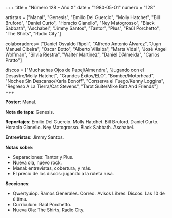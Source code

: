 +++
title = "Número 128 - Año X"
date = "1980-05-01"
numero = "128"

artistas = ["Manal", "Genesis", "Emilio Del Guercio", "Molly Hatchet", "Bill Bruford", "Daniel Curto", "Horacio Gianello", "Ney Matogrosso", "Black Sabbath", "Aschabel", "Jimmy Santos", "Tantor", "Plus", "Raúl Porchetto", "The Shirts", "Radio City"] 

colaboradores= ["Daniel Osvaldo Ripoll", "Alfredo Antonio Álvarez", "Juan Manuel Cibeira", "Oscar Botto", "Alberto Villalba", "Marta Vidal", "José Ángel Wolfman", "Silvia Riestra", "Walter Martínez", "Daniel D’Almeida", "Carlos Pratto"]

discos = ["Muchachas Ojos de Papel/Almendra", "Jugando con el Desastre/Molly Hatchet", "Grandes Éxitos/ELO", "Bomber/Motorhead", "Noches Sin Descanso/Karla Bonoff", "Conserva el Fuego/Kenny Loggins", "Regreso A La Tierra/Cat Stevens", "Tarot Suite/Mike Batt And Friends"]
+++

**Póster**: Manal.

**Nota de tapa**: Genesis.

**Reportajes**: Emilio Del Guercio. Molly Hatchet. Bill Bruford. Daniel Curto. Horacio Gianello. Ney Matogrosso. Black Sabbath. Aschabel.

**Entrevistas**: Jimmy Santos.

**Notas sobre**:

- Separaciones: Tantor y Plus.
- Nueva ola, nuevo rock.
- Manal: entrevistas, cobertura, y más.
- El precio de los discos: jugando a la ruleta rusa.
 
**Secciones**:

- Qwertyuiop. Ramos Generales. Correo. Avisos Libres. Discos. Las 10 de última.
- Currículum: Raúl Porchetto.
- Nueva Ola: The Shirts, Radio City.
